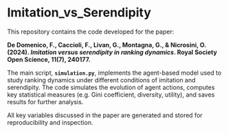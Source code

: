 # Imitation_vs_Serendipity

This repository contains the code developed for the paper:

**De Domenico, F., Caccioli, F., Livan, G., Montagna, G., & Nicrosini, O. (2024). _Imitation versus serendipity in ranking dynamics_. Royal Society Open Science, 11(7), 240177.**

The main script, **`simulation.py`**, implements the agent-based model used to study ranking dynamics under different conditions of imitation and serendipity. The code simulates the evolution of agent actions, computes key statistical measures (e.g. Gini coefficient, diversity, utility), and saves results for further analysis.

All key variables discussed in the paper are generated and stored for reproducibility and inspection.


